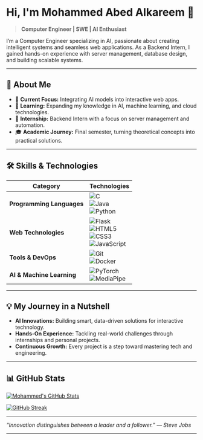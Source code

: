 

# Hi, I'm Mohammed Abed Alkareem 👋

> **Computer Engineer | SWE | AI Enthusiast**

I’m a Computer Engineer specializing in AI, passionate about creating intelligent systems and seamless web applications. As a Backend Intern, I gained hands-on experience with server management, database design, and building scalable systems.

---

## 🚀 About Me

- 🔭 **Current Focus:** Integrating AI models into interactive web apps.
- 🌱 **Learning:** Expanding my knowledge in AI, machine learning, and cloud technologies.
- 💼 **Internship:** Backend Intern with a focus on server management and automation.
- 🎓 **Academic Journey:** Final semester, turning theoretical concepts into practical solutions.

---

## 🛠 Skills & Technologies

| Category                  | Technologies |
|---------------------------|-------------|
| **Programming Languages** | ![C](https://img.shields.io/badge/C-00599C?style=flat&logo=c&logoColor=white) <br> ![Java](https://img.shields.io/badge/Java-ED8B00?style=flat&logo=java&logoColor=white) <br> ![Python](https://img.shields.io/badge/Python-3776AB?style=flat&logo=python&logoColor=white) |
| **Web Technologies**      | ![Flask](https://img.shields.io/badge/Flask-000000?style=flat&logo=flask&logoColor=white) <br> ![HTML5](https://img.shields.io/badge/HTML5-E34F26?style=flat&logo=html5&logoColor=white) <br> ![CSS3](https://img.shields.io/badge/CSS3-1572B6?style=flat&logo=css3&logoColor=white) <br> ![JavaScript](https://img.shields.io/badge/JavaScript-F7DF1E?style=flat&logo=javascript&logoColor=black) |
| **Tools & DevOps**        | ![Git](https://img.shields.io/badge/Git-F05032?style=flat&logo=git&logoColor=white) <br> ![Docker](https://img.shields.io/badge/Docker-2496ED?style=flat&logo=docker&logoColor=white) |
| **AI & Machine Learning** | ![PyTorch](https://img.shields.io/badge/PyTorch-EE4C2C?style=flat&logo=pytorch&logoColor=white) <br> ![MediaPipe](https://img.shields.io/badge/MediaPipe-FFCA28?style=flat) |

---

## 💡 My Journey in a Nutshell

- **AI Innovations:** Building smart, data-driven solutions for interactive technology.
- **Hands-On Experience:** Tackling real-world challenges through internships and personal projects.
- **Continuous Growth:** Every project is a step toward mastering tech and engineering.

---

## 📊 GitHub Stats

[![Mohammed's GitHub Stats](https://github-readme-stats.vercel.app/api?username=Mohammed-Abed-Alkareem&count_private=true&show_icons=true&include_all_commits=true&theme=react)](https://github.com/anuraghazra/github-readme-stats)

[![GitHub Streak](https://streak-stats.demolab.com?user=Mohammed-Abed-Alkareem&theme=dark&date_format=j%20M%5B%20Y%5D)](https://git.io/streak-stats)

---

*“Innovation distinguishes between a leader and a follower.” — Steve Jobs*

---

<picture>
  <source media="(prefers-color-scheme: dark)" srcset="https://raw.githubusercontent.com/Mohammed-Abed-Alkareem/Mohammed-Abed-Alkareem/output/pacman-contribution-graph-dark.svg">
  <source media="(prefers-color-scheme: light)" srcset="https://raw.githubusercontent.com/Mohammed-Abed-Alkareem/Mohammed-Abed-Alkareem/output/pacman-contribution-graph.svg">
  <img alt="" src="https://raw.githubusercontent.com/Mohammed-Abed-Alkareem/Mohammed-Abed-Alkareem/output/pacman-contribution-graph.svg">
</picture>



